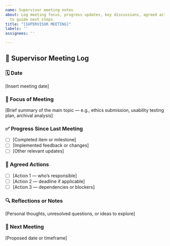 ```yaml
---
name: Supervisor meeting notes
about: Log meeting focus, progress updates, key discussions, agreed actions, and reflections
  to guide next steps.
title: "[SUPERVISOR MEETING]"
labels: ''
assignees: ''

---
```


## 📝 Supervisor Meeting Log

### 🗓️ Date  
[Insert meeting date]

### 🎯 Focus of Meeting  
[Brief summary of the main topic — e.g., ethics submission, usability testing plan, archival analysis]

### ✅ Progress Since Last Meeting  
- [ ] [Completed item or milestone]
- [ ] [Implemented feedback or changes]
- [ ] [Other relevant updates]

### 📌 Agreed Actions  
- [ ] [Action 1 — who’s responsible]
- [ ] [Action 2 — deadline if applicable]
- [ ] [Action 3 — dependencies or blockers]

### 🔍 Reflections or Notes  
[Personal thoughts, unresolved questions, or ideas to explore]

### 📅 Next Meeting  
[Proposed date or timeframe]
